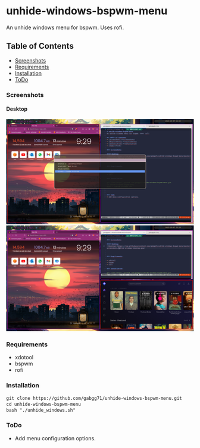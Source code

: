 # unhide-windows-bspwm-menu
An unhide windows menu for bspwm. Uses rofi.

## Table of Contents
* [Screenshots](#screenshots)
* [Requirements](#requirements)
* [Installation](#installation)
* [ToDo](#todo)

### Screenshots

#### Desktop
![Desktop](https://raw.githubusercontent.com/gabgg71/unhide-windows-bspwm-menu/master/screenshots/unhide-windows-desktop.png)
![Desktop2](https://raw.githubusercontent.com/gabgg71/unhide-windows-bspwm-menu/master/screenshots/unhide-windows-desktop2.png)



### Requirements

* xdotool
* bspwm
* rofi 

### Installation
```
git clone https://github.com/gabgg71/unhide-windows-bspwm-menu.git
cd unhide-windows-bspwm-menu
bash "./unhide_windows.sh"
```


### ToDo
* Add menu configuration options.
